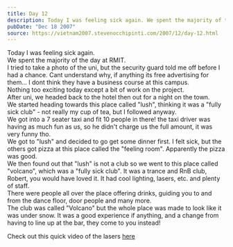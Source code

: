 ```yaml
---
title: Day 12
description: Today I was feeling sick again. We spent the majority of the day at RMIT. I tried to take a photo of the uni, but the security guard told me...
pubDate: "Dec 18 2007"
source: https://vietnam2007.stevenocchipinti.com/2007/12/day-12.html
---
```


Today I was feeling sick again.  
We spent the majority of the day at RMIT.  
I tried to take a photo of the uni, but the security guard told me off before I had a chance. Cant understand why, if anything its free advertising for them... I dont think they have a business course at this campus.  
Nothing too exciting today except a bit of work on the project.  
After uni, we headed back to the hotel then out for a night on the town.  
We started heading towards this place called "lush", thinking it was a "fully sick club" - not really my cup of tea, but I followed anyway.  
We got into a 7 seater taxi and fit 10 people in there! the taxi driver was having as much fun as us, so he didn't charge us the full amount, it was very funny tho.  
We got to "lush" and decided to go get some dinner first. I felt sick, but the others got pizza at this place called the "feeling room". Apparently the pizza was good.  
We then found out that "lush" is not a club so we went to this place called "volcano", which was a "fully sick club". It was a trance and RnB club, Robert, you would have loved it. It had cool lighting, lasers, etc. and plenty of staff.  
There were people all over the place offering drinks, guiding you to and from the dance floor, door people and many more.  
The club was called "Volcano" but the whole place was made to look like it was under snow. It was a good experience if anything, and a change from having to line up at the bar, they come to you instead!

Check out this quick video of the lasers [here](http://s215.photobucket.com/albums/cc102/llanzafa/?action=view&current=volcano-vietnam.flv)
